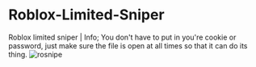 # Roblox-Limited-Sniper
Roblox limited sniper | Info; You don't have to put in you're cookie or password, just make sure the file is open at all times so that it can do its thing.
![rosnipe](https://user-images.githubusercontent.com/98408796/217887052-451b02a7-4109-48c8-8cc5-29deaaffeece.PNG)
